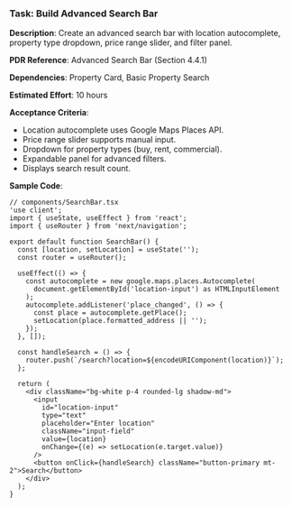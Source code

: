 ### Task: Build Advanced Search Bar

**Description**: Create an advanced search bar with location autocomplete, property type dropdown, price range slider, and filter panel.

**PDR Reference**: Advanced Search Bar (Section 4.4.1)

**Dependencies**: Property Card, Basic Property Search

**Estimated Effort**: 10 hours

**Acceptance Criteria**:
- Location autocomplete uses Google Maps Places API.
- Price range slider supports manual input.
- Dropdown for property types (buy, rent, commercial).
- Expandable panel for advanced filters.
- Displays search result count.

**Sample Code**:
```tsx
// components/SearchBar.tsx
'use client';
import { useState, useEffect } from 'react';
import { useRouter } from 'next/navigation';

export default function SearchBar() {
  const [location, setLocation] = useState('');
  const router = useRouter();

  useEffect(() => {
    const autocomplete = new google.maps.places.Autocomplete(
      document.getElementById('location-input') as HTMLInputElement
    );
    autocomplete.addListener('place_changed', () => {
      const place = autocomplete.getPlace();
      setLocation(place.formatted_address || '');
    });
  }, []);

  const handleSearch = () => {
    router.push(`/search?location=${encodeURIComponent(location)}`);
  };

  return (
    <div className="bg-white p-4 rounded-lg shadow-md">
      <input
        id="location-input"
        type="text"
        placeholder="Enter location"
        className="input-field"
        value={location}
        onChange={(e) => setLocation(e.target.value)}
      />
      <button onClick={handleSearch} className="button-primary mt-2">Search</button>
    </div>
  );
}
```